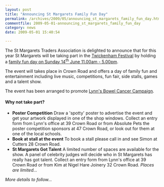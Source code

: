 ```yaml
---
layout: post
title: "Announcing St Margarets Family Fun Day"
permalink: /archives/2009/05/announcing_st_margarets_family_fun_day.html
commentfile: 2009-05-01-announcing_st_margarets_family_fun_day
category: news
date: 2009-05-01 15:40:54

---
```


The St Margarets Traders Association is delighted to announce that for this year St Margarets will be taking part in the [Twickenham Festival](/event/fair/200705142121) by holding a [family fun day on Sunday 14<sup>th</sup> June 11.00am - 5.00pm](/event/fair/200705142122).

The event will takes place in Crown Road and offers a day of family fun and entertainment including live music, competitions, fun fair, side stalls, games and a talent show.

The event has been arranged to promote [Lynn's Bowel Cancer Campaign](/directory/charity/200702020407).

#### Why not take part?

-   **Poster Competition**
    Draw a 'spotty' poster to advertise the event and get your artwork displayed in one of the shop windows. Collect an entry form from Lynn's office at 39 Crown Road or from Absolute Pets the poster competition sponsors at 47 Crown Road, or look out for them at one of the local schools.
-   **Book at stall at the event**
    To book a stall please call in and see Simon at Cutters 28 Crown Road.
-   **St Margarets Got Talent**
    A limited number of spaces are available for the show. A panel of celebrity judges will decide who in St Margarets has really has got talent. Collect an entry form from Lynn's office at 39 Crown Road or from Kim at Nigel Hare Joinery 32 Crown Road. *Places are limited...*

*More details to follow...*
